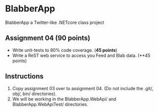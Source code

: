 # BlabberApp

BlabberApp a Twitter-like .NETcore class project

## Assignment 04 (90 points)

- Write unit-tests to 80% code coverage. (**45 points**)
- Write a ReST web service to access you Feed and Blab data. (**45 points)

## Instructions

1. Copy assignment 03 over to assignment 04.  (Do not include the .git/, obj/, bin/ directories).
2. We will be working in the BlabberApp.WebApi/ and BlabberApp.WebApiTest/ directories.
